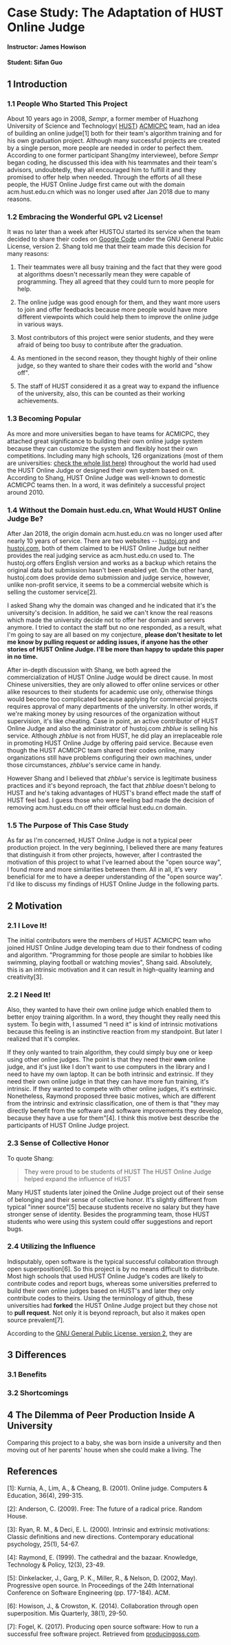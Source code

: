 # Case Study: The Adaptation of HUST Online Judge
#### Instructor: James Howison
#### Student: Sifan Guo

## 1 Introduction
### 1.1 People Who Started This Project
About 10 years ago in 2008, _Sempr_, a former member of Huazhong University of Science and Technology(  [HUST](https://en.wikipedia.org/wiki/Huazhong_University_of_Science_and_Technology)) [ACMICPC](https://en.wikipedia.org/wiki/ACM_International_Collegiate_Programming_Contest) team, had an idea of building an online judge[1] both for their team's algorithm training and for his own graduation project. Although many successful projects are created by a single person, more people are needed in order to perfect them. According to one former participant Shang(my interviewee), before _Sempr_ began coding, he discussed this idea with his teammates and their team's advisors, undoubtedly, they all encouraged him to fulfill it and they promised to offer help when needed. Through the efforts of all these people, the HUST Online Judge first came out with the domain acm.hust.edu.cn which was no longer used after Jan 2018 due to many reasons.


### 1.2 Embracing the Wonderful GPL v2 License!
It was no later than a week after HUSTOJ started its service when the team decided to share their codes on [Google Code](https://code.google.com/archive/p/hustoj/) under the GNU General Public License, version 2. Shang told me that their team made this decision for many reasons:

1. Their teammates were all busy training and the fact that they were good at algorithms doesn't necessarily mean they were capable of programming. They all agreed that they could turn to more people for help.

2. The online judge was good enough for them, and they want more users to join and offer feedbacks because more people would have more different viewpoints which could help them to improve the online judge in various ways.

3. Most contributors of this project were senior students, and they were afraid of being too busy to contribute after the graduation.

4. As mentioned in the second reason, they thought highly of their online judge, so they wanted to share their codes with the world and "show off".

5. The staff of HUST considered it as a great way to expand the influence of the university, also, this can be counted as their working achievements.


### 1.3 Becoming Popular
As more and more universities began to have teams for ACMICPC, they attached great significance to building their own online judge system because they can customize the system and flexibly host their own competitions. Including many high schools, 126 organizations (most of them are universities: [check the whole list here](https://code.google.com/archive/p/hustoj/)) throughout the world had used the HUST Online Judge or designed their own system based on it. According to Shang, HUST Online Judge was well-known to domestic ACMICPC teams then. In a word, it was definitely a successful project around 2010.


### 1.4 Without the Domain hust.edu.cn, What Would HUST Online Judge Be?
After Jan 2018, the origin domain acm.hust.edu.cn was no longer used after nearly 10 years of service. There are two websites -- [hustoj.org](http://www.hustoj.org) and [hustoj.com](http://www.hustoj.com/), both of them claimed to be HUST Online Judge but neither provides the real judging service as acm.hust.edu.cn used to. The hustoj.org offers English version and works as a backup which retains the original data but submission hasn't been enabled yet. On the other hand, hustoj.com does provide demo submission and judge service, however, unlike non-profit service, it seems to be a commercial website which is selling the customer service[2].

I asked Shang why the domain was changed and he indicated that it's the university's decision. In addition, he said we can't know the real reasons which made the university decide not to offer her domain and servers anymore. I tried to contact the staff but no one responded, as a result, what I'm going to say are all based on my conjecture, **please don't hesitate to let me know by pulling request or adding issues, if anyone has the other stories of HUST Online Judge. I'll be more than happy to update this paper in no time.**

After in-depth discussion with Shang, we both agreed the commercialization of HUST Online Judge would be direct cause. In most Chinese universities, they are only allowed to offer online services or other alike resources to their students for academic use only, otherwise things would become too complicated because applying for commercial projects requires approval of many departments of the university. In other words, if we're making money by using resources of the organization without supervision, it's like cheating. Case in point, an active contributor of HUST Online Judge and also the administrator of hustoj.com _zhblue_ is selling his service. Although _zhblue_ is not from HUST, he did play an irreplaceable role in promoting HUST Online Judge by offering paid service. Because even though the HUST ACMICPC team shared their codes online, many organizations still have problems configuring their own machines, under those circumstances, _zhblue_'s service came in handy.

However Shang and I believed that _zhblue_'s service is legitimate business practices and it's beyond reproach, the fact that _zhblue_ doesn't belong to HUST and he's taking advantages of HUST's brand effect made the staff of HUST feel bad. I guess those who were feeling bad made the decision of removing acm.hust.edu.cn off their official hust.edu.cn domain.


### 1.5 The Purpose of This Case Study
As far as I'm concerned, HUST Online Judge is not a typical peer production project. In the very beginning, I believed there are many features that distinguish it from other projects, however, after I contrasted the motivation of this project to what I've learned about the "open source way", I found more and more similarities between them. All in all, it's very beneficial for me to have a deeper understanding of the "open source way". I'd like to discuss my findings of HUST Online Judge in the following parts.


## 2 Motivation
### 2.1 I Love It!
The initial contributors were the members of HUST ACMICPC team who joined HUST Online Judge developing team due to their fondness of coding and algorithm. "Programming for those people are similar to hobbies like swimming, playing football or watching movies", Shang said. Absolutely, this is an intrinsic motivation and it can result in high-quality learning and creativity[3].


### 2.2 I Need It!
Also, they wanted to have their own online judge which enabled them to better enjoy training algorithm. In a word, they thought they really need this system. To begin with, I assumed “I need it” is kind of intrinsic motivations because this feeling is an instinctive reaction from my standpoint. But later I realized that it's complex.

If they only wanted to train algorithm, they could simply buy one or keep using other online judges. The point is that they need their **own** online judge, and it's just like I don't want to use computers in the library and I need to have my own laptop. It can be both intrinsic and extrinsic. If they need their own online judge in that they can have more fun training, it's intrinsic. If they wanted to compete with other online judges, it's extrinsic. Nonetheless, Raymond proposed three basic motives, which are different from the intrinsic and extrinsic classification, one of them is that "they may directly benefit from the software and software improvements they develop, because they have a use for them"[4]. I think this motive best describe the participants of HUST Online Judge project.


### 2.3 Sense of Collective Honor
To quote Shang:
> They were proud to be students of HUST
> The HUST Online Judge helped expand the influence of HUST

Many HUST students later joined the Online Judge project out of their sense of belonging and their sense of collective honor. It's slightly different from typical "inner source"[5] because students receive no salary but they have stronger sense of identity. Besides the programming team, those HUST students who were using this system could offer suggestions and report bugs.

### 2.4 Utilizing the Influence
Indisputably, open software is the typical successful collaboration through open superposition[6]. So this project is by no means difficult to distribute. Most high schools that used HUST Online Judge's codes are likely to contribute codes and report bugs, whereas some universities preferred to build their own online judges based on HUST's and later they only contribute codes to theirs. Using the terminology of github, these universities had **forked** the HUST Online Judge project but they chose not to **pull request**. Not only it is beyond reproach, but also it makes open source prevalent[7].

According to the [GNU General Public License, version 2](https://www.gnu.org/licenses/old-licenses/gpl-2.0.en.html), they are     


## 3 Differences
### 3.1 Benefits


### 3.2 Shortcomings


## 4 The Dilemma of Peer Production Inside A University

Comparing this project to a baby, she was born inside a university and then moving out of her parents' house when she could make a living. The












## References
[1]: Kurnia, A., Lim, A., & Cheang, B. (2001). Online judge. Computers & Education, 36(4), 299-315.

[2]: Anderson, C. (2009). Free: The future of a radical price. Random House.

[3]: Ryan, R. M., & Deci, E. L. (2000). Intrinsic and extrinsic motivations: Classic definitions and new directions. Contemporary educational psychology, 25(1), 54-67.

[4]: Raymond, E. (1999). The cathedral and the bazaar. Knowledge, Technology & Policy, 12(3), 23-49.

[5]: Dinkelacker, J., Garg, P. K., Miller, R., & Nelson, D. (2002, May). Progressive open source. In Proceedings of the 24th International Conference on Software Engineering (pp. 177-184). ACM.

[6]: Howison, J., & Crowston, K. (2014). Collaboration through open superposition. Mis Quarterly, 38(1), 29-50.

[7]: Fogel, K. (2017). Producing open source software: How to run a successful free software project. Retrieved from [producingoss.com](https://producingoss.com).
